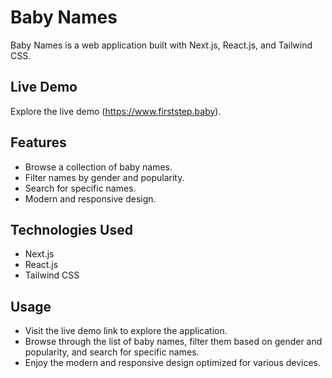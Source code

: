 # Baby Names

Baby Names is a web application built with Next.js, React.js, and Tailwind CSS.

## Live Demo

Explore the live demo (https://www.firststep.baby).

## Features

- Browse a collection of baby names.
- Filter names by gender and popularity.
- Search for specific names.
- Modern and responsive design.

## Technologies Used

- Next.js
- React.js
- Tailwind CSS

## Usage

- Visit the live demo link to explore the application.
- Browse through the list of baby names, filter them based on gender and popularity, and search for specific names.
- Enjoy the modern and responsive design optimized for various devices.
